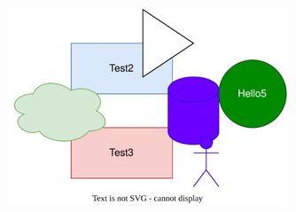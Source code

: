 
<a href="https://app.diagrams.net/?mode=github#Hpixelbits-mk%2FNgrxDemo%2Fmain%2Fsrc%2Ftest2.svg" target="_blank">
  <img src="https://raw.githubusercontent.com/pixelbits-mk/NgrxDemo/main/src/test2.svg" alt="test">
</a>
